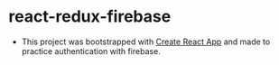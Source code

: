 # react-redux-firebase

- This project was bootstrapped with [Create React App](https://github.com/facebook/create-react-app) and made to practice authentication with firebase.
